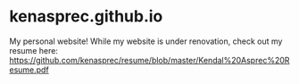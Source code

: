 # kenasprec.github.io
My personal website!  While my website is under renovation, check out my resume here: https://github.com/kenasprec/resume/blob/master/Kendal%20Asprec%20Resume.pdf
